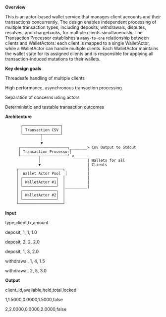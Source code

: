 **Overview**

This is an actor-based wallet service that manages client accounts and their transactions concurrently. The design enables independent processing of multiple transaction types, including deposits, withdrawals, disputes, resolves, and chargebacks, for multiple clients simultaneously. The Transaction Processor establishes a `many-to-one` relationship between clients and WalletActors: each client is mapped to a single WalletActor, while a WalletActor can handle multiple clients. Each WalletActor maintains the wallet state for its assigned clients and is responsible for applying all transaction-induced mutations to their wallets.


**Key design goals**

Threadsafe handling of multiple clients

High performance, asynchronous transaction processing

Separation of concerns using actors

Deterministic and testable transaction outcomes


**Architecture**

           ┌─────────────────┐
           │ Transaction CSV │
           └────────┬────────┘
                    │
                    ▼
          ┌─────────────────────┐________> Csv Output to Stdout 
          │ Transaction Processor│    
          └────────┬────────────┘ <_______       
                   │                     | Wallets for all
                   ▼                     | Clients
         ┌────────────────────┐          |
         │  Wallet Actor Pool  │         |
         │ ┌───────────────┐  │          |
         │ │ WalletActor #1│  │          |
         │ └───────────────┘  │__________|
         │ ┌───────────────┐  │
         │ │ WalletActor #2│  │
         │ └───────────────┘  │
         └────────────────────┘

**Input**

type,client,tx,amount

deposit, 1, 1, 1.0

deposit, 2, 2, 2.0

deposit, 1, 3, 2.0

withdrawal, 1, 4, 1.5

withdrawal, 2, 5, 3.0


**Output**

client_id,available,held,total,locked

1,1.5000,0.0000,1.5000,false

2,2.0000,0.0000,2.0000,false

